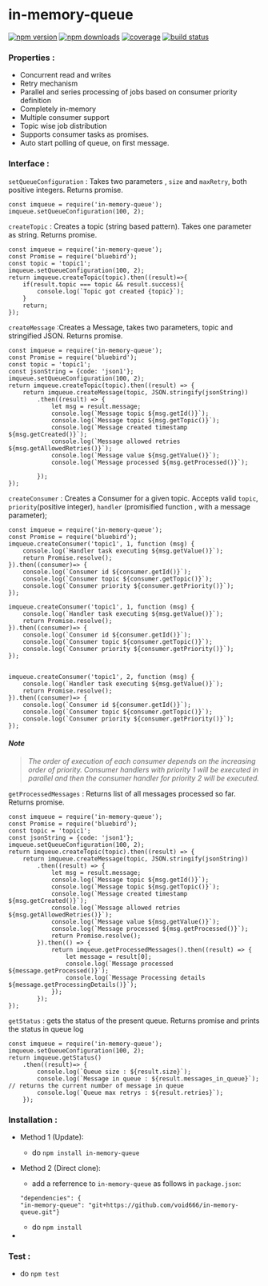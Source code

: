 # in-memory-queue 
[![npm version](https://badge.fury.io/js/in-memory-queue.svg)](https://badge.fury.io/js/in-memory-queue)
[![npm downloads](https://img.shields.io/npm/dt/in-memory-queue.svg)](https://img.shields.io/npm/dt/in-memory-queue.svg)
[![coverage](https://coveralls.io/repos/github/void666/in-memory-queue/badge.svg)](https://coveralls.io/github/void666/in-memory-queue)
[![build status](https://travis-ci.org/void666/in-memory-queue.svg?branch=master)](https://travis-ci.org/void666/in-memory-queue)

### Properties :
  - Concurrent read and writes
  - Retry mechanism
  - Parallel and series processing of jobs based on consumer priority definition
  - Completely in-memory
  - Multiple consumer support
  - Topic wise job distribution
  - Supports consumer tasks as promises.
  - Auto start polling of queue, on first message.

### Interface : 
`setQueueConfiguration` : Takes two parameters , `size` and `maxRetry`, both positive integers.
Returns promise.

```
const imqueue = require('in-memory-queue');
imqueue.setQueueConfiguration(100, 2); 

 ```
   
    
`createTopic` : Creates a topic (string based pattern). Takes one parameter as string. Returns promise.

```
const imqueue = require('in-memory-queue');
const Promise = require('bluebird');
const topic = 'topic1';
imqueue.setQueueConfiguration(100, 2);
return imqueue.createTopic(topic).then((result)=>{ 
    if(result.topic === topic && result.success){
        console.log(`Topic got created {topic}`);
    }
    return;
});
```


`createMessage` :Creates a Message, takes two parameters, topic and stringified JSON. Returns promise.
```
const imqueue = require('in-memory-queue');
const Promise = require('bluebird');
const topic = 'topic1';
const jsonString = {code: 'json1'};
imqueue.setQueueConfiguration(100, 2);
return imqueue.createTopic(topic).then((result) => {
    return imqueue.createMessage(topic, JSON.stringify(jsonString))
        .then((result) => {
            let msg = result.message;
            console.log(`Message topic ${msg.getId()}`);
            console.log(`Message topic ${msg.getTopic()}`);
            console.log(`Message created timestamp ${msg.getCreated()}`);
            console.log(`Message allowed retries ${msg.getAllowedRetries()}`);
            console.log(`Message value ${msg.getValue()}`);
            console.log(`Message processed ${msg.getProcessed()}`);

        });
});
```


`createConsumer` : Creates a Consumer for a given topic. Accepts valid `topic`, `priority`(positive integer), `handler` (promisified function , with a message parameter);
```
const imqueue = require('in-memory-queue');
const Promise = require('bluebird');
imqueue.createConsumer('topic1', 1, function (msg) {
    console.log(`Handler task executing ${msg.getValue()}`);
    return Promise.resolve();
}).then((consumer)=> {
    console.log(`Consumer id ${consumer.getId()}`);
    console.log(`Consumer topic ${consumer.getTopic()}`);
    console.log(`Consumer priority ${consumer.getPriority()}`);
});

imqueue.createConsumer('topic1', 1, function (msg) {
    console.log(`Handler task executing ${msg.getValue()}`);
    return Promise.resolve();
}).then((consumer)=> {
    console.log(`Consumer id ${consumer.getId()}`);
    console.log(`Consumer topic ${consumer.getTopic()}`);
    console.log(`Consumer priority ${consumer.getPriority()}`);
});


imqueue.createConsumer('topic1', 2, function (msg) {
    console.log(`Handler task executing ${msg.getValue()}`);
    return Promise.resolve();
}).then((consumer)=> {
    console.log(`Consumer id ${consumer.getId()}`);
    console.log(`Consumer topic ${consumer.getTopic()}`);
    console.log(`Consumer priority ${consumer.getPriority()}`);
});
```
#### _Note_

>_The order of execution of each consumer depends on the increasing order of priority. Consumer handlers with priority 1 will be executed in parallel and then the consumer handler for priority 2 will be executed._ 

`getProcessedMessages` : Returns list of all messages processed so far. Returns promise.
```
const imqueue = require('in-memory-queue');
const Promise = require('bluebird');
const topic = 'topic1';
const jsonString = {code: 'json1'};
imqueue.setQueueConfiguration(100, 2);
return imqueue.createTopic(topic).then((result) => {
    return imqueue.createMessage(topic, JSON.stringify(jsonString))
        .then((result) => {
            let msg = result.message;
            console.log(`Message topic ${msg.getId()}`);
            console.log(`Message topic ${msg.getTopic()}`);
            console.log(`Message created timestamp ${msg.getCreated()}`);
            console.log(`Message allowed retries ${msg.getAllowedRetries()}`);
            console.log(`Message value ${msg.getValue()}`);
            console.log(`Message processed ${msg.getProcessed()}`);
            return Promise.resolve();
        }).then(() => {
            return imqueue.getProcessedMessages().then((result) => {
                let message = result[0];
                console.log(`Message processed ${message.getProcessed()}`);
                console.log(`Message Processing details ${message.getProcessingDetails()}`);
            });
        });
});

```

`getStatus` : gets the status of the present queue. Returns promise and prints the status in queue log
```
const imqueue = require('in-memory-queue');
imqueue.setQueueConfiguration(100, 2);
return imqueue.getStatus()
    .then((result)=> {
        console.log(`Queue size : ${result.size}`);
        console.log(`Message in queue : ${result.messages_in_queue}`); // returns the current number of message in queue
        console.log(`Queue max retrys : ${result.retries}`);
    });
```
### Installation : 

- Method 1 (Update):
    - do `npm install in-memory-queue`    


- Method 2 (Direct clone): 
    - add a referrence to `in-memory-queue` as follows in `package.json`:
    ```
    "dependencies": {
    "in-memory-queue": "git+https://github.com/void666/in-memory-queue.git"}
    ```
    - do  `npm install`
- 

### Test : 
- do `npm test`